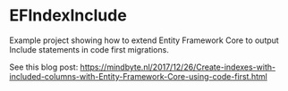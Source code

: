 # EFIndexInclude
Example project showing how to extend Entity Framework Core to output Include statements in code first migrations.

See this blog post: https://mindbyte.nl/2017/12/26/Create-indexes-with-included-columns-with-Entity-Framework-Core-using-code-first.html
